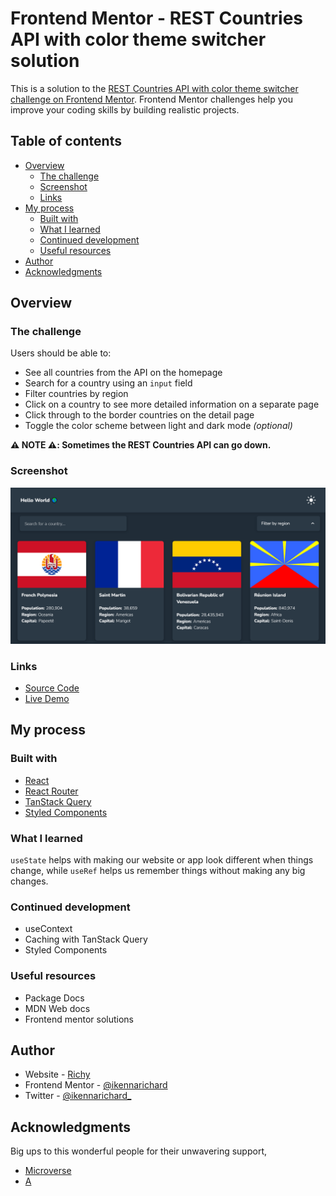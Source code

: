 # Frontend Mentor - REST Countries API with color theme switcher solution

This is a solution to the [REST Countries API with color theme switcher challenge on Frontend Mentor](https://www.frontendmentor.io/challenges/rest-countries-api-with-color-theme-switcher-5cacc469fec04111f7b848ca). Frontend Mentor challenges help you improve your coding skills by building realistic projects.

## Table of contents

- [Overview](#overview)
  - [The challenge](#the-challenge)
  - [Screenshot](#screenshot)
  - [Links](#links)
- [My process](#my-process)
  - [Built with](#built-with)
  - [What I learned](#what-i-learned)
  - [Continued development](#continued-development)
  - [Useful resources](#useful-resources)
- [Author](#author)
- [Acknowledgments](#acknowledgments)

## Overview

### The challenge

Users should be able to:

- See all countries from the API on the homepage
- Search for a country using an `input` field
- Filter countries by region
- Click on a country to see more detailed information on a separate page
- Click through to the border countries on the detail page
- Toggle the color scheme between light and dark mode *(optional)*

**⚠️ NOTE ⚠️: Sometimes the REST Countries API can go down.**

### Screenshot

![Screenshot of Homepage](./public/screen-shot.png)

### Links

- [Source Code](https://github.com/ikennarichard/REST-Countries-API-with-color-theme-switcher)
- [Live Demo](https://timely-caramel-422843.netlify.app)

## My process

### Built with

- [React](https://reactjs.org/)
- [React Router](https://reactrouter.com/)
- [TanStack Query](https://tanstack.com/query/v4)
- [Styled Components](https://styled-components.com/)

### What I learned

`useState` helps with making our website or app look different when things change, while `useRef` helps us remember things without making any big changes.

### Continued development

- useContext
- Caching with TanStack Query
- Styled Components

### Useful resources

- Package Docs
- MDN Web docs
- Frontend mentor solutions

## Author

- Website - [Richy](https://ikennarichard.netlify.app)
- Frontend Mentor - [@ikennarichard](https://www.frontendmentor.io/profile/ikennarichard)
- Twitter - [@ikennarichard_](https://twitter.com/ikennarichard_)

## Acknowledgments

Big ups to this wonderful people for their unwavering support,

- [Microverse](https://www.microverse.org)
- [A](https://anselem-portfolio.netlify.app)

